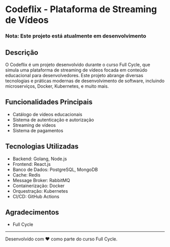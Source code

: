 # Codeflix - Plataforma de Streaming de Vídeos

### Nota: Este projeto está atualmente em desenvolvimento

## Descrição

O Codeflix é um projeto desenvolvido durante o curso Full Cycle, que simula uma plataforma de streaming de vídeos focada em conteúdo educacional para desenvolvedores. Este projeto abrange diversas tecnologias e práticas modernas de desenvolvimento de software, incluindo microserviços, Docker, Kubernetes, e muito mais.

## Funcionalidades Principais

- Catálogo de vídeos educacionais
- Sistema de autenticação e autorização
- Streaming de vídeos
- Sistema de pagamentos

## Tecnologias Utilizadas

- Backend: Golang, Node.js
- Frontend: React.js
- Banco de Dados: PostgreSQL, MongoDB
- Cache: Redis
- Message Broker: RabbitMQ
- Containerização: Docker
- Orquestração: Kubernetes
- CI/CD: GitHub Actions

## Agradecimentos

- Full Cycle

---

Desenvolvido com ❤️ como parte do curso Full Cycle.
